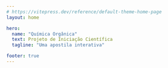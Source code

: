 ```yaml
---
# https://vitepress.dev/reference/default-theme-home-page
layout: home

hero:
  name: "Química Orgânica"
  text: Projeto de Iniciação Científica
  tagline: "Uma apostila interativa"

footer: true
---
```

